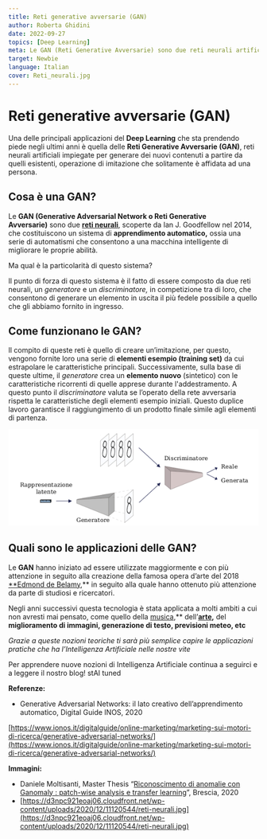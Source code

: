 ```yaml
---
title: Reti generative avversarie (GAN)
author: Roberta Ghidini
date: 2022-09-27
topics: [Deep Learning]
meta: Le GAN (Reti Generative Avversarie) sono due reti neurali artificiali in grado di generare nuovi elementi a partire da contenuti esistenti.
target: Newbie
language: Italian
cover: Reti_neurali.jpg
---
```




# Reti generative avversarie (GAN)

Una delle principali applicazioni del **Deep Learning** che sta prendendo piede negli ultimi anni è quella delle **Reti Generative Avversarie (GAN)**, reti neurali artificiali impiegate per generare dei nuovi contenuti a partire da quelli esistenti, operazione di imitazione che solitamente è affidata ad una persona.

## Cosa è una GAN?

Le **GAN (Generative Adversarial Network o Reti Generative Avversarie)** sono due **[reti neurali](./../cosa-sono-le-reti-neurali-artificiali/Cosa%20sono%20le%20reti%20neurali%20artificiali.md)**, scoperte da Ian J. Goodfellow nel 2014, che costituiscono un sistema di **apprendimento automatico,** ossia una serie di automatismi che consentono a una macchina intelligente di migliorare le proprie abilità.

Ma qual è la particolarità di questo sistema? 

Il punto di forza di questo sistema è il fatto di essere composto da due reti neurali, un *generatore* e un *discriminatore,* in competizione tra di loro, che consentono di generare un elemento in uscita il più fedele possibile a quello che gli abbiamo fornito in ingresso. 

## Come funzionano le GAN?

Il compito di queste reti è quello di creare un’imitazione, per questo, vengono fornite loro una serie di **elementi esempio (training set)** da cui estrapolare le caratteristiche principali. Successivamente, sulla base di queste ultime, il *generatore* crea un **elemento nuovo** (sintetico) con le caratteristiche ricorrenti di quelle apprese durante l'addestramento. A questo punto il *discriminatore* valuta se l’operato della rete avversaria rispetta le caratteristiche degli elementi esempio iniziali. Questo duplice lavoro garantisce il raggiungimento di un prodotto finale simile agli elementi di partenza.

![Rete Generativa Avversaria](./Untitled.png)


## Quali sono le applicazioni delle GAN?

Le **GAN** hanno iniziato ad essere utilizzate maggiormente e con più attenzione in seguito alla creazione della famosa opera d’arte del 2018 [**Edmond de Belamy](...),** in seguito alla quale hanno ottenuto più attenzione da parte di studiosi e ricercatori.

Negli anni successivi questa tecnologia è stata applicata a molti ambiti a cui non avresti mai pensato, come quello della [musica](...),** dell’**[arte](...),** del **miglioramento di immagini, generazione di testo, previsioni meteo, etc**

*Grazie a queste nozioni teoriche ti sarà più semplice capire le applicazioni pratiche che ha l’Intelligenza Artificiale nelle nostre vite*

Per apprendere nuove nozioni di Intelligenza Artificiale continua a seguirci e a leggere il nostro blog! stAI tuned 

**Referenze:** 

- Generative Adversarial Networks: il lato creativo dell’apprendimento automatico, Digital Guide INOS, 2020

[https://www.ionos.it/digitalguide/online-marketing/marketing-sui-motori-di-ricerca/generative-adversarial-networks/](https://www.ionos.it/digitalguide/online-marketing/marketing-sui-motori-di-ricerca/generative-adversarial-networks/)

**Immagini:**

- Daniele Moltisanti, Master Thesis “[Riconoscimento di anomalie con Ganomaly : patch-wise analysis e transfer learning](https://www.politesi.polimi.it/handle/10589/153182)”, Brescia, 2020
- [https://d3npc921eoaj06.cloudfront.net/wp-content/uploads/2020/12/11120544/reti-neurali.jpg](https://d3npc921eoaj06.cloudfront.net/wp-content/uploads/2020/12/11120544/reti-neurali.jpg)